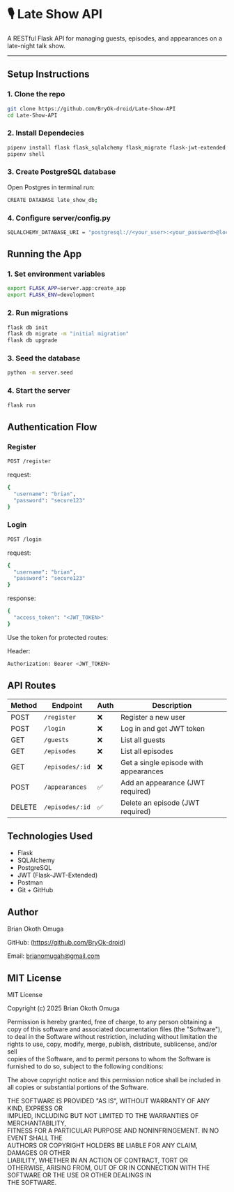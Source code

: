 # 🎙️ Late Show API

A RESTful Flask API for managing guests, episodes, and appearances on a late-night talk show.

---

##  Setup Instructions

### 1. Clone the repo

```bash
git clone https://github.com/BryOk-droid/Late-Show-API
cd Late-Show-API
```
### 2. Install Dependecies
```bash
pipenv install flask flask_sqlalchemy flask_migrate flask-jwt-extended psycopg2-binary
pipenv shell
```
### 3. Create PostgreSQL database
Open Postgres in terminal run:
```bash
CREATE DATABASE late_show_db;
```
### 4. Configure server/config.py
```bash
SQLALCHEMY_DATABASE_URI = "postgresql://<your_user>:<your_password>@localhost:5432/late_show_db"
```
## Running the App
### 1. Set environment variables
```bash
export FLASK_APP=server.app:create_app
export FLASK_ENV=development
```
### 2. Run migrations
```bash
flask db init
flask db migrate -m "initial migration"
flask db upgrade
```
### 3. Seed the database
```bash
python -m server.seed
```
### 4. Start the server
```bash
flask run
```
## Authentication Flow
### Register
```bash
POST /register
```
request:
```bash
{
  "username": "brian",
  "password": "secure123"
}
```
### Login
```bash
POST /login
```
request:
```bash
{
  "username": "brian",
  "password": "secure123"
}
```
response:
```bash
{
  "access_token": "<JWT_TOKEN>"
}
```
Use the token for protected routes:

Header:
```bash
Authorization: Bearer <JWT_TOKEN>
```
## API Routes

| Method | Endpoint           | Auth | Description                          |
|--------|--------------------|------|--------------------------------------|
| POST   | `/register`        | ❌   | Register a new user                  |
| POST   | `/login`           | ❌   | Log in and get JWT token             |
| GET    | `/guests`          | ❌   | List all guests                      |
| GET    | `/episodes`        | ❌   | List all episodes                    |
| GET    | `/episodes/:id`    | ❌   | Get a single episode with appearances |
| POST   | `/appearances`     | ✅   | Add an appearance (JWT required)     |
| DELETE | `/episodes/:id`    | ✅   | Delete an episode (JWT required)     |

## Technologies Used
- Flask
- SQLAlchemy
- PostgreSQL
- JWT (Flask-JWT-Extended)
- Postman
- Git + GitHub

## Author
Brian Okoth Omuga

GitHub: (https://github.com/BryOk-droid)

Email: brianomugah@gmail.com

## MIT License
MIT License

Copyright (c) 2025 Brian Okoth Omuga

Permission is hereby granted, free of charge, to any person obtaining a copy
of this software and associated documentation files (the "Software"), to deal
in the Software without restriction, including without limitation the rights
to use, copy, modify, merge, publish, distribute, sublicense, and/or sell   
copies of the Software, and to permit persons to whom the Software is        
furnished to do so, subject to the following conditions:                     

The above copyright notice and this permission notice shall be included in all
copies or substantial portions of the Software.                              

THE SOFTWARE IS PROVIDED "AS IS", WITHOUT WARRANTY OF ANY KIND, EXPRESS OR   
IMPLIED, INCLUDING BUT NOT LIMITED TO THE WARRANTIES OF MERCHANTABILITY,     
FITNESS FOR A PARTICULAR PURPOSE AND NONINFRINGEMENT. IN NO EVENT SHALL THE  
AUTHORS OR COPYRIGHT HOLDERS BE LIABLE FOR ANY CLAIM, DAMAGES OR OTHER       
LIABILITY, WHETHER IN AN ACTION OF CONTRACT, TORT OR OTHERWISE, ARISING FROM,
OUT OF OR IN CONNECTION WITH THE SOFTWARE OR THE USE OR OTHER DEALINGS IN    
THE SOFTWARE.

